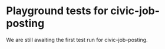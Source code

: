 # Playground tests for civic-job-posting
We are still awaiting the first test run for civic-job-posting.

